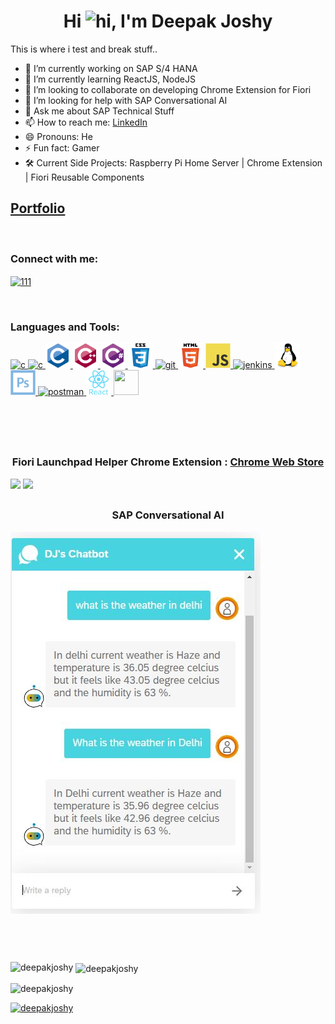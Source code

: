   <h1 align="center">Hi <img src="https://user-images.githubusercontent.com/1303154/88677602-1635ba80-d120-11ea-84d8-d263ba5fc3c0.gif" width="28px" alt="hi">, I'm Deepak Joshy</h1>
  

This is where i test and break stuff..


- 🔭 I’m currently working on SAP S/4 HANA
- 🌱 I’m currently learning ReactJS, NodeJS
- 👯 I’m looking to collaborate on developing Chrome Extension for Fiori
- 🤔 I’m looking for help with SAP Conversational AI
- 💬 Ask me about SAP Technical Stuff
- 📫 How to reach me: <a href="www.linkedin.com/in/deepakjoshy" target="_blank">LinkedIn</a>
- 😄 Pronouns: He
- ⚡ Fun fact: Gamer
- 🛠 Current Side Projects: Raspberry Pi Home Server | Chrome Extension | Fiori Reusable Components
<h2></h2>
<h2><a href="https://deepakjoshy.tech/" target="_blank">Portfolio</a></h2>



<br/>
<h3 align="left">Connect with me:</h3>
<p align="left">
<a href="https://www.linkedin.com/in/deepakjoshy" target="blank"><img align="center" src="https://raw.githubusercontent.com/rahuldkjain/github-profile-readme-generator/master/src/images/icons/Social/linked-in-alt.svg" alt="111" height="30" width="40" /></a>
<!-- <a href="" target="blank"><img align="center" src="https://raw.githubusercontent.com/rahuldkjain/github-profile-readme-generator/master/src/images/icons/Social/facebook.svg" alt="111" height="30" width="40" /></a>
<a href="" target="blank"><img align="center" src="https://raw.githubusercontent.com/rahuldkjain/github-profile-readme-generator/master/src/images/icons/Social/instagram.svg" alt="111" height="30" width="40" /></a> -->
</p>

<br/> 

<h3 align="left">Languages and Tools:</h3>
<p align="left">
    <a href="https://www.sap.com/index.html" target="_blank"> <img src="https://www.sap.com/content/dam/application/shared/logos/sap-logo-svg.svg" alt="c" width="60" height="50"/> </a>  
      <a href="https://www.sap.com/india/products/fiori.html" target="_blank"> <img src="https://sap.github.io/ui5-webcomponents/assets/images/logo.png" alt="c" width="40" height="40"/> </a>
   <a href="https://www.cprogramming.com/" target="_blank"> <img src="https://raw.githubusercontent.com/devicons/devicon/master/icons/c/c-original.svg" alt="c" width="40" height="40"/> </a> <a href="https://www.w3schools.com/cpp/" target="_blank"> <img src="https://raw.githubusercontent.com/devicons/devicon/master/icons/cplusplus/cplusplus-original.svg" alt="cplusplus" width="40" height="40"/> </a> <a href="https://www.w3schools.com/cs/" target="_blank"> <img src="https://raw.githubusercontent.com/devicons/devicon/master/icons/csharp/csharp-original.svg" alt="csharp" width="40" height="40"/> </a> <a href="https://www.w3schools.com/css/" target="_blank"> <img src="https://raw.githubusercontent.com/devicons/devicon/master/icons/css3/css3-original-wordmark.svg" alt="css3" width="40" height="40"/> </a> <a href="https://git-scm.com/" target="_blank"> <img src="https://www.vectorlogo.zone/logos/git-scm/git-scm-icon.svg" alt="git" width="40" height="40"/> </a> <a href="https://www.w3.org/html/" target="_blank"> <img src="https://raw.githubusercontent.com/devicons/devicon/master/icons/html5/html5-original-wordmark.svg" alt="html5" width="40" height="40"/> </a> <a href="https://developer.mozilla.org/en-US/docs/Web/JavaScript" target="_blank"> <img src="https://raw.githubusercontent.com/devicons/devicon/master/icons/javascript/javascript-original.svg" alt="javascript" width="40" height="40"/> </a> <a href="https://www.jenkins.io" target="_blank"> <img src="https://www.vectorlogo.zone/logos/jenkins/jenkins-icon.svg" alt="jenkins" width="40" height="40"/> </a> <a href="https://www.linux.org/" target="_blank"> <img src="https://raw.githubusercontent.com/devicons/devicon/master/icons/linux/linux-original.svg" alt="linux" width="40" height="40"/> </a> <a href="https://www.photoshop.com/en" target="_blank"> <img src="https://raw.githubusercontent.com/devicons/devicon/master/icons/photoshop/photoshop-line.svg" alt="photoshop" width="40" height="40"/> </a> <a href="https://postman.com" target="_blank"> <img src="https://www.vectorlogo.zone/logos/getpostman/getpostman-icon.svg" alt="postman" width="40" height="40"/> </a> <a href="https://reactjs.org/" target="_blank"> <img src="https://raw.githubusercontent.com/devicons/devicon/master/icons/react/react-original-wordmark.svg" alt="react" width="40" height="40"/> </a> <a href="https://www.raspberrypi.org/" target="_blank"> <img src="https://img.icons8.com/color/48/000000/raspberry-pi.png" width="40" height="40"/> </a></p>
 
 
<br/>
<br/>
<br/>
<h2></h2>
<h3 align="center">Fiori Launchpad Helper Chrome Extension : <a href="https://chrome.google.com/webstore/detail/fiori-launchpad-helper/mnapalcpbnknfpafoolfmefgkgebjpee?hl=en" target="_blank">Chrome Web Store</a></h3>

<img src="https://lh3.googleusercontent.com/kitY8jbyNYTeS7zhaNbeFaV1_FT-XAyu1Drt5DtD5UJbxgTThq7BwFDeGQhICY6-reqJlBFY-AsSi0eF-FQrYDouJGM=w640-h400-e365-rj-sc0x00ffffff" />
<img src="https://lh3.googleusercontent.com/HKfliVpz3vp2LJD0jd8dhC2ahaE2JChj5ZPHW_00zQvjT48j-ja7pC_i4P7sbUtoCIRJ4K2T0IETVvOWbJ5gZyTGQw=w640-h400-e365-rj-sc0x00ffffff" />

<h2></h2>
<h3 align="center">SAP Conversational AI</h3>
<span align="center" ><img align="center" src="https://raw.githubusercontent.com/deepakjoshy/deepakjoshy.github.io/main/images/SAPChatbot.jpeg" /></span>

 <p> </p>
<br/>
<br/>
<h2></h2>

<p><img align="left" src="https://github-readme-stats.vercel.app/api/top-langs?username=deepakjoshy&show_icons=true&locale=en&layout=compact" alt="deepakjoshy" /></p>

<p>&nbsp;<img align="center" src="https://github-readme-stats.vercel.app/api?username=deepakjoshy&show_icons=true&locale=en" alt="deepakjoshy" /></p>

<p><img align="center" src="https://github-readme-streak-stats.herokuapp.com/?user=deepakjoshy&" alt="deepakjoshy" /></p>






<p align="left"> <a href="https://github.com/ryo-ma/github-profile-trophy"><img src="https://github-profile-trophy.vercel.app/?username=deepakjoshy" alt="deepakjoshy" /></a> </p>

<p align="left"> <a href="https://twitter.com/" target="blank"><img src="https://img.shields.io/twitter/follow/?logo=twitter&style=for-the-badge" alt="" /></a> </p>

